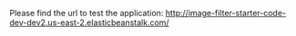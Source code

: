 Please find the url to test the application: http://image-filter-starter-code-dev-dev2.us-east-2.elasticbeanstalk.com/
